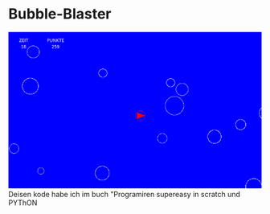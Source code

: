 # Bubble-Blaster

![BILD](Bubble-Blaster123.png)
Deisen kode habe ich im buch "Programiren supereasy in scratch und PYThON
